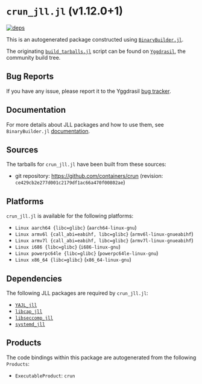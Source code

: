 # `crun_jll.jl` (v1.12.0+1)

[![deps](https://juliahub.com/docs/crun_jll/deps.svg)](https://juliahub.com/ui/Packages/crun_jll/fCPMs?page=2)

This is an autogenerated package constructed using [`BinaryBuilder.jl`](https://github.com/JuliaPackaging/BinaryBuilder.jl).

The originating [`build_tarballs.jl`](https://github.com/JuliaPackaging/Yggdrasil/blob/a98c81566d4f255e2ced994922fef2a227d88a0f/C/crun/build_tarballs.jl) script can be found on [`Yggdrasil`](https://github.com/JuliaPackaging/Yggdrasil/), the community build tree.

## Bug Reports

If you have any issue, please report it to the Yggdrasil [bug tracker](https://github.com/JuliaPackaging/Yggdrasil/issues).

## Documentation

For more details about JLL packages and how to use them, see `BinaryBuilder.jl` [documentation](https://docs.binarybuilder.org/stable/jll/).

## Sources

The tarballs for `crun_jll.jl` have been built from these sources:

* git repository: https://github.com/containers/crun (revision: `ce429cb2e277d001c2179df1ac66a470f00802ae`)

## Platforms

`crun_jll.jl` is available for the following platforms:

* `Linux aarch64 {libc=glibc}` (`aarch64-linux-gnu`)
* `Linux armv6l {call_abi=eabihf, libc=glibc}` (`armv6l-linux-gnueabihf`)
* `Linux armv7l {call_abi=eabihf, libc=glibc}` (`armv7l-linux-gnueabihf`)
* `Linux i686 {libc=glibc}` (`i686-linux-gnu`)
* `Linux powerpc64le {libc=glibc}` (`powerpc64le-linux-gnu`)
* `Linux x86_64 {libc=glibc}` (`x86_64-linux-gnu`)

## Dependencies

The following JLL packages are required by `crun_jll.jl`:

* [`YAJL_jll`](https://github.com/JuliaBinaryWrappers/YAJL_jll.jl)
* [`libcap_jll`](https://github.com/JuliaBinaryWrappers/libcap_jll.jl)
* [`libseccomp_jll`](https://github.com/JuliaBinaryWrappers/libseccomp_jll.jl)
* [`systemd_jll`](https://github.com/JuliaBinaryWrappers/systemd_jll.jl)

## Products

The code bindings within this package are autogenerated from the following `Products`:

* `ExecutableProduct`: `crun`
